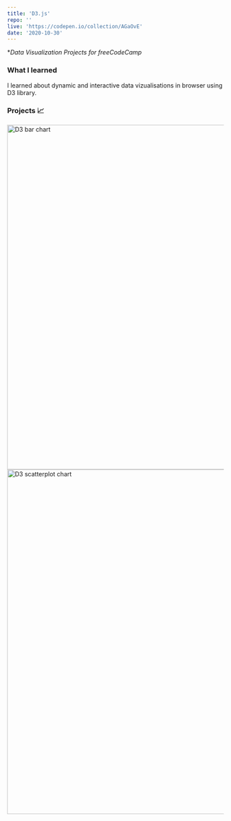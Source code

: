 ```yaml
---
title: 'D3.js'
repo: ''
live: 'https://codepen.io/collection/AGaOvE'
date: '2020-10-30'
---
```

**Data Visualization Projects for freeCodeCamp*
### What I learned
I learned about dynamic and interactive data vizualisations in browser using D3 library.
### Projects 📈
<a href='https://codepen.io/fredjoks/full/GRqQZwd' targer='_blank'>
    <img src="/images/d31.png" alt="D3 bar chart" width='800px' style="margin: auto;">
</a>
<a href='https://codepen.io/fredjoks/full/gOMvZQw' targer='_blank'>
    <img src="/images/d32.png" alt="D3 scatterplot chart" width='800px'  style="margin: auto;">
</a>